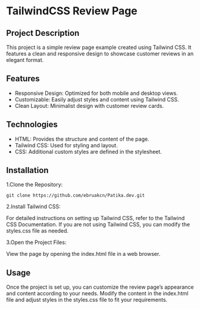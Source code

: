 # TailwindCSS Review Page
## Project Description
This project is a simple review page example created using Tailwind CSS. It features a clean and responsive design to showcase customer reviews in an elegant format.

## Features
<ul><li>Responsive Design: Optimized for both mobile and desktop views.</li>
<li>Customizable: Easily adjust styles and content using Tailwind CSS.</li>
<li>Clean Layout: Minimalist design with customer review cards.</li> </ul>

## Technologies
<ul> <li>HTML: Provides the structure and content of the page.</li>
<li>Tailwind CSS: Used for styling and layout.</li>
<li>CSS: Additional custom styles are defined in the stylesheet.</li></ul>

## Installation
1.Clone the Repository:
```<language>
git clone https://github.com/ebruakcn/Patika.dev.git
```


2.Install Tailwind CSS:

For detailed instructions on setting up Tailwind CSS, refer to the Tailwind CSS Documentation. If you are not using Tailwind CSS, you can modify the styles.css file as needed.

3.Open the Project Files:

View the page by opening the index.html file in a web browser.

## Usage
Once the project is set up, you can customize the review page’s appearance and content according to your needs. Modify the content in the index.html file and adjust styles in the styles.css file to fit your requirements.
